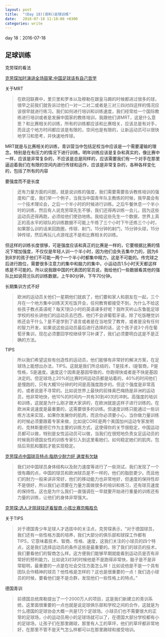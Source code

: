 ```yaml
---
layout: post
title:  "(Day 18)(资料)足球训练"
date:   2016-07-18 11:18:08 +0300
categories: write
---
```


day 18：2016-07-18

足球训练
-

克劳琛的看法

[克劳琛加时演讲全场鼓掌:中国足球该有自己哲学](http://sports.163.com/14/1111/18/AAPSBQMA00051C89.html#p=AAP4FHGT0B6P0005)

关于MRT

>在欧冠联赛中，里贝里和罗本以及穆勒在跟皇马踢的时候都进过很多的球，很早之前我们就告诉过他们一对一二对二或者是三对三四对四这样的情况应该很早就进行练习。我们如何进行培训和训练速度，我们经常给一个国际教练进行培训或者是发展中国家的教练培训，我跟他们讲MRT，这是什么意思？和比赛相关的训练，所有的训练都应该和比赛相关，应该总是有对手，而且这个地方时间都应该是有限的，空间也是有限的，让新运动员可以很快地学习和思考，并快速地传球。
>
MRT就是与比赛相关的训练，青训营当中包括足校当中应该是一个需要灌输的理念。特别是在有压力的情况下进行训练。明年训练应该是复杂和真实的，像比赛中一样，应该是非常复杂的，不应该是总是同样的，应该需要我们有一个对手在那里逼迫着我们在有限的空间内进行传球和运作，应该是非常复杂的，各种各样变化的，包括了所有的内容

要强度而不是长度

>还有力量方面的问题，就是说训练的强度，我们需要需要告诉教练培训的强度和广度，我们举一个例子，当我当中国青年队主教练的时候，我早晨会有一个技术理论会，之后一个半小时的时候进行训练。之后午餐休息一个半小时的训练，然后有人说克劳琛先生不够，我们还得再训练一会儿，因为这些运动员还得再跑，必须给他们使劲地练。我给这些先生一个数据，世界上真正的高水平的球队的训练数据不可能上午练了三个小时下午还练三个小时，如果那么训的话来回跑圈，传球、射门，15分钟的射门，15分钟头球，15分钟传球，然后再玩儿点游戏这不是和比赛相关的训练。
>
但这样的训练长度很够，可是强度应该和真正的比赛是一样的，它要根据比赛的情况下增加强度，不仅仅是年轻人训一个半小时，因为他们会失去集中力的，因为6到8岁的孩子他们不可能一两个一个半小时都集中精力，这是不可能的。传完球之后进行跑位，需要很多注意力的集中和脑力的集中，小运动员1.5小时天天都这样练是不可能的。所以说我跟中国的代表团的官员说，我给他们一些数据看其他的强队比如说荷兰队的训练数据，上午80分钟，下午70分钟。

长期集训方式不好

>欧洲的运动员关他们一星期他们就疯了，他们要和家人和朋友在一起，三个月在一个地方集中训练天天吃饭开会，任何教育都接受不到，为什么不给这些孩子教点英语呢？每天1到2小时的英语课多好呢？我昨天听山东鲁能足球学校的校长讲他们的运动员去巴西，他们不会讲葡萄牙语，除了吃饭睡觉训练还会干什么？是不是学到了语言或者是在当地受了教育，或者是没有任何的智力开发，如果说这些运动员最后进行选择的话，这个孩子说3个月在葡萄牙集训，现在必须要回学校继续学习补课了，我们必须要明白这是不是正确的方法。

TIPS

>所以我们希望这些有创造性的运动员，他们能够有非常好的解决方案，在足球场上能想出办法，TIPS。这就是我们所总结的，T是技术，I是智商，P是性格，S是速度。速度这个因素是基因导致的，你跑得快或者是不快是基因决定的。但足球场上20%的比赛时间运动员都是站着的，40%的时间他们是慢跑的，只有大概10分钟的时间是高强度跑步的。但这个强度是非常高的，或者说是不寻常的。比如说世界上最快的前锋奥巴梅扬是非洲的运动员，他非常地快，他10%的时间内一共有30到40次的冲刺。高强度的培训和训练，这就是为什么刚才跟大家讲的，在欧洲就是这样子进行训练的。在欧洲来说速度是最重要的，这需要很多的训练。但速度训练只能通过一些训练方法来实现，如果你发展你的肌肉，而且你必须要小心，当你做力量训练的时候必须要跟着专家来做，比如说CORE是两个美国加州运动专家发明的，克林斯曼把它作为主要的训练方式，这使得你的关节很稳定，中国运动员都可以做，特别是女性运动员可以做，当我们在很短地负责女足运动员的时候我将德国女性的训练专家引入到这里看她们，如何稳定她们的肌肉，包括后背肌和腹肌才能实现稳定。

[克劳琛点中国球员特点:脂肪少耐力好 速度有欠缺](http://sports.163.com/14/1111/12/AAP66M5T00051C89.html#p=AAP4FV9G0B6P0005)

>我们对中国球员身体结构以及耐力速度等进行了一些测试，我们发现了一个很有趣的点，中国的球员和欧洲球员是不一样的，他们的脂肪更少。而且他们的耐力一般来讲非常好，他们的移动能力也非常地好，但速度的保持性却不是很好，所以我们必须要在力量方面做很多的培训和练习，还有球员速度的保持性。这也是为什么我们一直强调在一早就要开始进行重量的训练还有力量的训练，让他们的身体非常强大。

[克劳琛:选人才除球技还看智商 小孩比赛忽略胜负](http://sports.163.com/14/1111/12/AAP7HA4U00051C89.html#p=AAP4FHGT0B6P0005)

关于TIPS

>对于德国青少年足球人才选拔中的关注点，克劳琛表示，“对于德国球员，我们还有一些性格方面的培养，我们大部分的俱乐部和球探工作都有TIPS，它意味着技术、智商、性格、速度，这我们关注的小球员的四个特点，这是我们选择运动员的条件这些是最重要的。除了我们的球员的技术，我们要看他们的智商怎么样。这方便我们能够早期就能看到运动员是否有非常好的预判能力，比如说3对3的时候他是不是跑得非常快，脑子是不是非常聪明，最重要的一点是在社会交往方面怎么样！比如说他是不是一个具有团队合作精神的球员？他性格是怎样的？这也是很重要的一点！我们选小球员的时候，要看他们是不是合群，发现他们一些性格上的特点。”

德国青训

>前德国总统席勒提出了一个2000万人的项目，这是我们新建立的青训系统，这里面很重要的一点也就是说足球俱乐部和学校之间的合作，这就是为什么德国的足球协会大概一共是1万个足球场。小球员们也不需要很大的正常的足球场，小的运动员用小的足球场就可以了，在德国大部分学校都有小的足球场，让孩子们在那里踢球，那里有人工的草坪，他们的草坪都非常地好，在那里不管不是天气怎么样都可以在那里踢球和接受培训。
